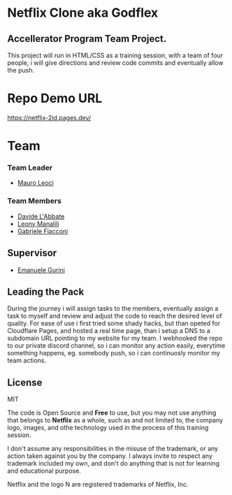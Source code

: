 # Netflix Clone aka Godflex
## Accellerator Program Team Project.

This project will run in HTML/CSS as a training session, with a team of four people, i will give directions and review code commits and eventually allow the push.

# Repo Demo URL
https://netflix-2id.pages.dev/

# Team

### Team Leader
- [Mauro Leoci][cibe]

### Team Members
- [Davide L'Abbate][god-davide]
- [Leony Manalili][leony]
- [Gabriele Fiacconi][gabri]

## Supervisor 
- [Emanuele Gurini][emanu]

## Leading the Pack
During the journey i will assign tasks to the members, eventually assign a task to myself and review and adjust the code to reach the desired level of quality.
For ease of use i first tried some shady hacks, but than opeted for Cloudflare Pages, and hosted a real time page, than i setup a DNS to a subdomain URL pointing to my website for my team.
I webhooked the repo to our private discord channel, so i can monitor any action easily, everytime something happens, eg. somebody push, so i can continuosly monitor  my team actions.

## License

MIT

The code is Open Source and **Free** to use, but you may not use anything that belongs to **Netflix** as a whole, such as and not limited to, the company logo, images, and othe technology used in the process of this training session.

I don't assume any responsibilities in the misuse of the trademark, or any action taken against you by the company.
I always invite to respect any trademark included my own, and don't do anything that is not for learning and educational purpose.

Netflix and the logo N are registered trademarks of Netflix, Inc.



[//]: # (Reference links for the body)

[cibe]: <https://github.com/xcibe95x/>
[emanu]: <https://github.com/EmanueleGurini/>
[god-davide]: <https://github.com/DavideLAbbate/>
[leony]: <https://github.com/LeonyMalasanManalili/>
[gabri]: <https://github.com/gfiacconi/>
